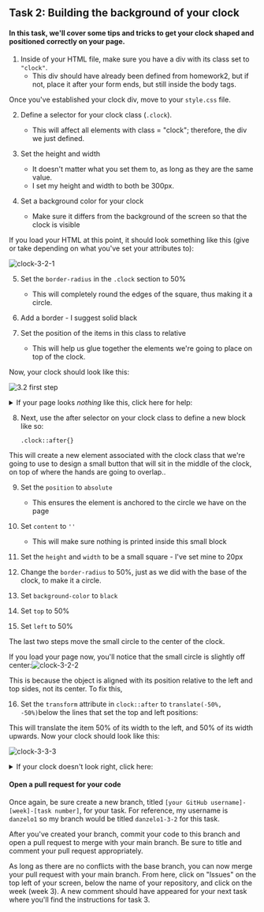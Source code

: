 ## Task 2: Building the background of your clock

#### In this task, we'll cover some tips and tricks to get your clock shaped and positioned correctly on your page.

1. Inside of your HTML file, make sure you have a div with its class set to `"clock"`.  
   - This div should have already been defined from homework2, but if not, place it after your form ends, but still inside the body tags.

Once you've established your clock div, move to your `style.css` file. 

2. Define a selector for your clock class (`.clock`).  
   - This will affect all elements with class = "clock"; therefore, the div we just defined.

3. Set the height and width
   - It doesn't matter what you set them to, as long as they are the same value.  
   - I set my height and width to both be 300px.  

4. Set a background color for your clock
   - Make sure it differs from the background of the screen so that the clock is visible

If you load your HTML at this point, it should look something like this (give or take depending on what you've set your attributes to):

![clock-3-2-1](https://user-images.githubusercontent.com/32557138/106408577-b8569800-640c-11eb-82e6-6a917ce9b474.png)

5. Set the `border-radius` in the `.clock` section to 50% 
   - This will completely round the edges of the square, thus making it a circle. 

6. Add a border - I suggest solid black
7. Set the position of the items in this class to relative
   - This will help us glue together the elements we're going to place on top of the clock.

Now, your clock should look like this:

![3.2 first step](https://user-images.githubusercontent.com/32557138/106706431-ac5e0800-65bd-11eb-9dda-a46b248f6f50.png)

 <details><summary>If your page looks <i>nothing</i> like this, click here for help: </summary>
<p>


```css
.clock{
  	height: 300px;
    width: 300px;
    background-color: white;
    border-radius: 50%;
    border: solid black 10px;
    position: relative;
}
```

</p>
</details>

8. Next, use the after selector on your clock class to define a new block like so:

   `.clock::after{}`

This will create a new element associated with the clock class that we're going to use to design a small button that will sit in the middle of the clock, on top of where the hands are going to overlap..

9. Set the `position` to `absolute `
   - This ensures the element is anchored to the circle we have on the page

10. Set `content` to `''` 
    - This will make sure nothing is printed inside this small block

11. Set the `height` and `width` to be a small square - I've set mine to 20px 
12. Change the `border-radius` to 50%, just as we did with the base of the clock, to make it a circle.
13. Set `background-color` to `black`
14. Set `top` to 50% 
15. Set `left` to 50%  

The last two steps move the small circle to the center of the clock. 

If you load your page now, you'll notice that the small circle is slightly off center:![clock-3-2-2](https://user-images.githubusercontent.com/32557138/106408655-d02e1c00-640c-11eb-98f0-b63262dbddd7.png)

This is because the object is aligned with its position relative to the left and top sides, not its center.  To fix this, 

16. Set the `transform` attribute in `clock::after` to `translate(-50%, -50%)`below the lines that set the top and left positions:

This will translate the item 50% of its width to the left, and 50% of its width upwards.  Now your clock should look like this:

![clock-3-3-3](https://user-images.githubusercontent.com/32557138/106408705-ef2cae00-640c-11eb-87bf-7e3e1d9481ab.png)



 <details><summary>If your clock doesn't look right, click here: </summary>
<p>


```css
.clock::after{
    position: absolute;
    content: '';
    top: 50%;
    left: 50%;
    height: 20px;
    width: 20px;
    border-radius: 50%;
    background-color: black;
    transform: translate(-50%, -50%);
}
```

</p>
</details>

#### Open a pull request for your code

Once again, be sure create a new branch, titled `[your GitHub username]-[week]-[task number]`, for your task.  For reference, my username is `danzelo1` so my branch would be titled `danzelo1-3-2` for this task.

After you've created your branch, commit your code to this branch and open a pull request to merge with your main branch.  Be sure to title and comment your pull request appropriately.

As long as there are no conflicts with the base branch, you can now merge your pull request with your main branch. From here, click on "Issues" on the top left of your screen, below the name of your repository, and click on the week (week 3). A new comment should have appeared for your next task where you'll find the instructions for task 3.